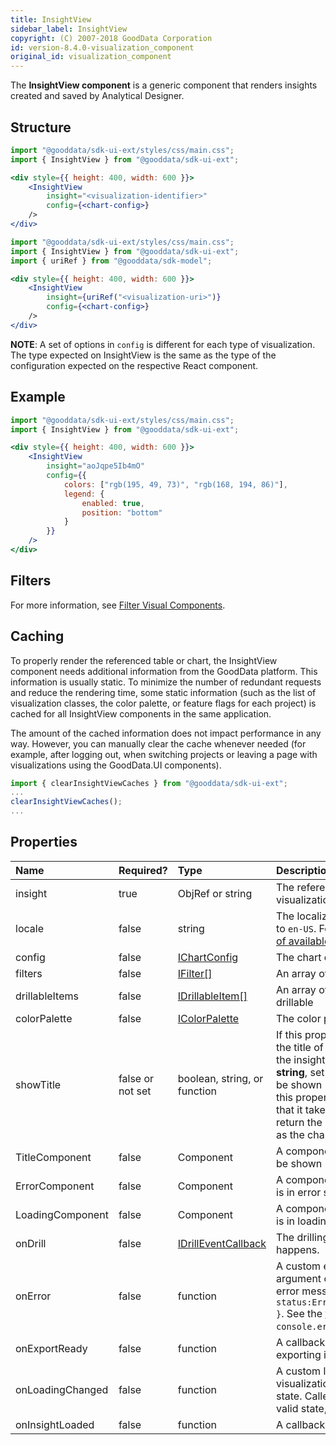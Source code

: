 ```yaml
---
title: InsightView
sidebar_label: InsightView
copyright: (C) 2007-2018 GoodData Corporation
id: version-8.4.0-visualization_component
original_id: visualization_component
---
```


The **InsightView component** is a generic component that renders insights created and saved by Analytical Designer.

## Structure

```jsx
import "@gooddata/sdk-ui-ext/styles/css/main.css";
import { InsightView } from "@gooddata/sdk-ui-ext";

<div style={{ height: 400, width: 600 }}>
    <InsightView
        insight="<visualization-identifier>"
        config={<chart-config>}
    />
</div>
```

```jsx
import "@gooddata/sdk-ui-ext/styles/css/main.css";
import { InsightView } from "@gooddata/sdk-ui-ext";
import { uriRef } from "@gooddata/sdk-model";

<div style={{ height: 400, width: 600 }}>
    <InsightView
        insight={uriRef("<visualization-uri>")}
        config={<chart-config>}
    />
</div>
```
**NOTE**: A set of options in `config` is different for each type of visualization. The type expected on InsightView is the same as the type of the configuration expected on the respective React component.

## Example

```jsx
import "@gooddata/sdk-ui-ext/styles/css/main.css";
import { InsightView } from "@gooddata/sdk-ui-ext";

<div style={{ height: 400, width: 600 }}>
    <InsightView
        insight="aoJqpe5Ib4mO"
        config={{
            colors: ["rgb(195, 49, 73)", "rgb(168, 194, 86)"],
            legend: {
                enabled: true,
                position: "bottom"
            }
        }}
    />
</div>
```

## Filters

For more information, see [Filter Visual Components](30_tips__filter_visual_components.md).

## Caching

To properly render the referenced table or chart, the InsightView component needs additional information from the GoodData platform. This information is usually static. To minimize the number of redundant requests and reduce the rendering time, some static information (such as the list of visualization classes, the color palette, or feature flags for each project) is cached for all InsightView components in the same application.

The amount of the cached information does not impact performance in any way. However, you can manually clear the cache whenever needed (for example, after logging out, when switching projects or leaving a page with visualizations using the GoodData.UI components).

```javascript
import { clearInsightViewCaches } from "@gooddata/sdk-ui-ext";
...
clearInsightViewCaches();
...
```

## Properties

| Name | Required? | Type | Description |
| :--- | :--- | :--- | :--- |
| insight | true | ObjRef or string | The reference to or the identifier of the visualization the to be rendered |
| locale | false | string | The localization of the visualization. Defaults to `en-US`. For other languages, see the [full list of available localizations](https://github.com/gooddata/gooddata-ui-sdk/blob/master/libs/sdk-ui/src/base/localization/Locale.ts). |
| config  | false | [IChartConfig](15_props__chart_config.md) | The chart configuration object |
| filters | false | [IFilter[]](30_tips__filter_visual_components.md) | An array of filter definitions |
| drillableItems | false | [IDrillableItem[]](15_props__drillable_item.md) | An array of points and attribute values to be drillable |
| colorPalette | false | [IColorPalette](15_props__chart_config.md#custom-color-palette) | The color palette to use in the chart |
| showTitle | false or not set | boolean, string, or function | If this property is a **boolean** and set to `true`, the title of the chart is shown as specified in the insight object itself. If this property is a **string**, set its value to the title of the chart to be shown (the string must not be empty). If this property is a **function**, implement it so that it takes the loaded insight object and return the modified title as a string to show it as the chart title. |
| TitleComponent | false | Component | A component to be rendered if the title should be shown |
| ErrorComponent | false | Component | A component to be rendered if this component is in error state (see [ErrorComponent](15_props__error_component.md)) |
| LoadingComponent | false | Component | A component to be rendered if this component is in loading state (see [LoadingComponent](15_props__loading_component.md)) |
| onDrill | false | [IDrillEventCallback](15_props__on_drill.md) | The drilling event catcher. Called when drilling happens. |
| onError | false | function | A custom error handler. Called with the argument containing the state and original error message, for example, `{ status:ErrorStates.BAD_REQUEST,error: {...} }`. See the [full list of error states](https://github.com/gooddata/gooddata-ui-sdk/blob/master/libs/sdk-ui/src/base/errors/GoodDataSdkError.ts). Defaults to `console.error`.|
| onExportReady | false | function | A callback when the component is ready for exporting its data |
| onLoadingChanged | false | function | A custom loading handler. Called when a visualization changes to/from the loading state. Called with the argument denoting a valid state, for example, `{ isLoading:false}`. |
| onInsightLoaded | false | function | A callback when the insight is loaded |
